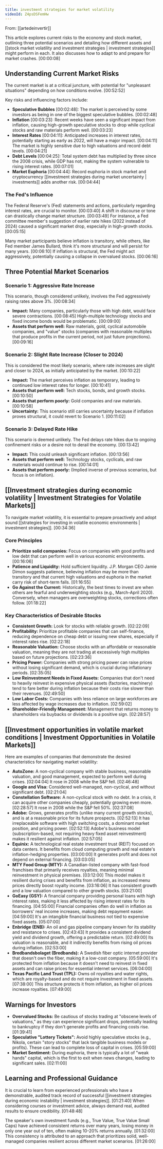 ```yaml
---
title: investment strategies for market volatility
videoId: Z4psDSFemHw
---
```


From: [[artedeinvertir]] <br/> 

This article explores current risks to the economy and stock market, outlining three potential scenarios and detailing how different assets and [[stock market volatility and investment strategies | investment strategies]] might perform in each. It also discusses how to adapt to and prepare for market crashes. <a class="yt-timestamp" data-t="00:00:08">[00:00:08]</a>

## Understanding Current Market Risks

The current market is at a critical juncture, with potential for "unpleasant situations" depending on how conditions evolve. <a class="yt-timestamp" data-t="00:52:52">[00:52:52]</a>

Key risks and influencing factors include:
*   **Speculative Bubbles** <a class="yt-timestamp" data-t="00:02:48">[00:02:48]</a>: The market is perceived by some investors as being in one of the biggest speculative bubbles. <a class="yt-timestamp" data-t="00:02:48">[00:02:48]</a>
*   **Inflation** <a class="yt-timestamp" data-t="00:03:23">[00:03:23]</a>: Recent weeks have seen a significant impact from inflation, causing high-growth speculative stocks to drop while cyclical stocks and raw materials perform well. <a class="yt-timestamp" data-t="00:03:23">[00:03:23]</a>
*   **Interest Rates** <a class="yt-timestamp" data-t="00:04:11">[00:04:11]</a>: Anticipated increases in interest rates, potentially starting as early as 2022, will have a major impact. <a class="yt-timestamp" data-t="00:04:11">[00:04:11]</a> The market is highly sensitive due to high valuations and record debt levels. <a class="yt-timestamp" data-t="00:04:21">[00:04:21]</a>
*   **Debt Levels** <a class="yt-timestamp" data-t="00:04:25">[00:04:25]</a>: Total system debt has multiplied by three since the 2008 crisis, while GDP has not, making the system vulnerable to rising interest rates. <a class="yt-timestamp" data-t="00:07:01">[00:07:01]</a>
*   **Market Euphoria** <a class="yt-timestamp" data-t="00:04:44">[00:04:44]</a>: Record euphoria in stock market and cryptocurrency [[investment strategies during market uncertainty | investments]] adds another risk. <a class="yt-timestamp" data-t="00:04:44">[00:04:44]</a>

### The Fed's Influence
The Federal Reserve's (Fed) statements and actions, particularly regarding interest rates, are crucial to monitor. <a class="yt-timestamp" data-t="00:03:40">[00:03:40]</a> A shift in discourse or tone can drastically change market structure. <a class="yt-timestamp" data-t="00:03:49">[00:03:49]</a> For instance, a Fed committee member's suggestion of earlier rate hikes (2022 instead of 2024) caused a significant market drop, especially in high-growth stocks. <a class="yt-timestamp" data-t="00:05:15">[00:05:15]</a>

Many market participants believe inflation is transitory, while others, like Fed member James Bullard, think it's more structural and will persist for many years. <a class="yt-timestamp" data-t="00:06:10">[00:06:10]</a> If inflation is structural, the Fed might act aggressively, potentially causing a collapse in overvalued stocks. <a class="yt-timestamp" data-t="00:06:16">[00:06:16]</a>

## Three Potential Market Scenarios

### Scenario 1: Aggressive Rate Increase
This scenario, though considered unlikely, involves the Fed aggressively raising rates above 3%. <a class="yt-timestamp" data-t="00:08:34">[00:08:34]</a>
*   **Impact:** Many companies, particularly those with high debt, would face severe contractions. <a class="yt-timestamp" data-t="00:08:45">[00:08:45]</a> High-multiple technology stocks and fixed income bonds would be problematic. <a class="yt-timestamp" data-t="00:09:00">[00:09:00]</a>
*   **Assets that perform well:** Raw materials, gold, cyclical automobile companies, and "value" stocks (companies with reasonable multiples that produce profits in the current period, not just future projections). <a class="yt-timestamp" data-t="00:09:16">[00:09:16]</a>

### Scenario 2: Slight Rate Increase (Closer to 2024)
This is considered the most likely scenario, where rate increases are slight and closer to 2024, as initially anticipated by the market. <a class="yt-timestamp" data-t="00:10:22">[00:10:22]</a>
*   **Impact:** The market perceives inflation as temporary, leading to continued low interest rates for longer. <a class="yt-timestamp" data-t="00:10:41">[00:10:41]</a>
*   **Assets that perform well:** Tech stocks, bonds, and growth stocks. <a class="yt-timestamp" data-t="00:10:50">[00:10:50]</a>
*   **Assets that perform poorly:** Gold companies and raw materials. <a class="yt-timestamp" data-t="00:10:58">[00:10:58]</a>
*   **Uncertainty:** This scenario still carries uncertainty because if inflation proves structural, it could revert to Scenario 1. <a class="yt-timestamp" data-t="00:11:02">[00:11:02]</a>

### Scenario 3: Delayed Rate Hike
This scenario is deemed unlikely. The Fed delays rate hikes due to ongoing confinement risks or a desire not to derail the economy. <a class="yt-timestamp" data-t="00:13:42">[00:13:42]</a>
*   **Impact:** This could unleash significant inflation. <a class="yt-timestamp" data-t="00:13:56">[00:13:56]</a>
*   **Assets that perform well:** Technology stocks, cyclicals, and raw materials would continue to rise. <a class="yt-timestamp" data-t="00:14:01">[00:14:01]</a>
*   **Assets that perform poorly:** (Implied inverse of previous scenarios, but focus is on inflation).

## [[Investment strategies during economic volatility | Investment Strategies for Volatile Markets]]

To navigate market volatility, it is essential to prepare proactively and adopt sound [[strategies for investing in volatile economic environments | investment strategies]]. <a class="yt-timestamp" data-t="00:34:36">[00:34:36]</a>

### Core Principles
*   **Prioritize solid companies:** Focus on companies with good profits and low debt that can perform well in various economic environments. <a class="yt-timestamp" data-t="00:16:06">[00:16:06]</a>
*   **Patience and Liquidity:** Hold sufficient liquidity. J.P. Morgan CEO Jamie Dimon suggests patience, believing inflation may be more than transitory and that current high valuations and euphoria in the market carry risk of short-term falls. <a class="yt-timestamp" data-t="01:16:55">[01:16:55]</a>
*   **Go Against the Current:** Historically, the best times to invest are when others are fearful and underweighting stocks (e.g., March-April 2020). Conversely, when managers are overweighting stocks, corrections often follow. <a class="yt-timestamp" data-t="01:18:22">[01:18:22]</a>

### Key Characteristics of Desirable Stocks
*   **Consistent Growth:** Look for stocks with reliable growth. <a class="yt-timestamp" data-t="02:22:09">[02:22:09]</a>
*   **Profitability:** Prioritize profitable companies that can self-finance, reducing dependence on cheap debt or issuing new shares, especially if interest rates rise. <a class="yt-timestamp" data-t="02:22:18">[02:22:18]</a>
*   **Reasonable Valuation:** Choose stocks with an affordable or reasonable valuation, meaning they are not trading at excessively high multiples based on future projections. <a class="yt-timestamp" data-t="02:23:36">[02:23:36]</a>
*   **Pricing Power:** Companies with strong pricing power can raise prices without losing significant demand, which is crucial during inflationary periods. <a class="yt-timestamp" data-t="02:35:05">[02:35:05]</a>
*   **Low Reinvestment Needs in Fixed Assets:** Companies that don't need to heavily reinvest in expensive physical assets (factories, machinery) tend to fare better during inflation because their costs rise slower than their revenues. <a class="yt-timestamp" data-t="02:49:50">[02:49:50]</a>
*   **Low Labor Costs:** Companies with less reliance on large workforces are less affected by wage increases due to inflation. <a class="yt-timestamp" data-t="02:59:02">[02:59:02]</a>
*   **Shareholder-Friendly Management:** Management that returns money to shareholders via buybacks or dividends is a positive sign. <a class="yt-timestamp" data-t="02:28:57">[02:28:57]</a>

## [[Investment opportunities in volatile market conditions | Investment Opportunities in Volatile Markets]]

Here are examples of companies that demonstrate the desired characteristics for navigating market volatility:

*   **AutoZone:** A non-cyclical company with stable business, reasonable valuation, and good management, expected to perform well during crises. <a class="yt-timestamp" data-t="02:04:04">[02:04:04]</a> It rose in 2008 while the S&P fell. <a class="yt-timestamp" data-t="02:46:48">[02:46:48]</a>
*   **Google and Visa:** Considered well-managed, non-cyclical, and without significant debt. <a class="yt-timestamp" data-t="02:21:04">[02:21:04]</a>
*   **Constellation Software:** A non-cyclical stock with no debt. In a crisis, it can acquire other companies cheaply, potentially growing even more. <a class="yt-timestamp" data-t="02:28:57">[02:28:57]</a> It rose in 2008 while the S&P fell 50%. <a class="yt-timestamp" data-t="02:37:08">[02:37:08]</a>
*   **Adobe:** Grows, generates profits (unlike many current growth stocks), and is at a reasonable price for its future prospects. <a class="yt-timestamp" data-t="02:52:13">[02:52:13]</a> It has irreplaceable software with high switching costs, a dominant market position, and pricing power. <a class="yt-timestamp" data-t="02:52:13">[02:52:13]</a> Adobe's business model (subscription-based, not requiring heavy fixed asset reinvestment) makes it resilient against inflation. <a class="yt-timestamp" data-t="02:57:05">[02:57:05]</a>
*   **Equinix:** A technological real estate investment trust (REIT) focused on data centers. It benefits from cloud computing growth and real estate's inflation-hedging properties. <a class="yt-timestamp" data-t="03:00:00">[03:00:00]</a> It generates profit and does not depend on external financing. <a class="yt-timestamp" data-t="03:03:05">[03:03:05]</a>
*   **MTY Food Group (MTY):** A Canadian-listed company with fast-food franchises that primarily receives royalties, meaning minimal reinvestment in physical premises. <a class="yt-timestamp" data-t="03:12:00">[03:12:00]</a> This model makes it resilient during crises and benefits from inflation, as increased menu prices directly boost royalty income. <a class="yt-timestamp" data-t="03:16:06">[03:16:06]</a> It has consistent growth and a low valuation compared to other growth stocks. <a class="yt-timestamp" data-t="03:21:00">[03:21:00]</a>
*   **GoEasy (GSY):** A financial company providing personal loans with high interest rates, making it less affected by rising interest rates for its financing. <a class="yt-timestamp" data-t="04:55:00">[04:55:00]</a> Financial companies often do well in inflation as borrowers' real income increases, making debt repayment easier. <a class="yt-timestamp" data-t="04:59:00">[04:59:00]</a> It's an intangible financial business not tied to expensive fixed assets. <a class="yt-timestamp" data-t="05:07:00">[05:07:00]</a>
*   **Enbridge (ENB):** An oil and gas pipeline company known for its stability and resistance to crises. <a class="yt-timestamp" data-t="02:43:43">[02:43:43]</a> It provides a consistent dividend yield and dividend growth, offering a predictable return. <a class="yt-timestamp" data-t="02:49:00">[02:49:00]</a> Its valuation is reasonable, and it indirectly benefits from rising oil prices during inflation. <a class="yt-timestamp" data-t="02:53:00">[02:53:00]</a>
*   **Bredbandsbolaget (Bredbands):** A Swedish fiber optic internet provider that doesn't own the fiber, making it a low-cost company. <a class="yt-timestamp" data-t="05:59:00">[05:59:00]</a> It's protected from inflation because it doesn't need to reinvest in fixed assets and can raise prices for essential internet services. <a class="yt-timestamp" data-t="06:04:00">[06:04:00]</a>
*   **Texas Pacific Land Trust (TPL):** Owns oil royalties and water rights, which are royalty-based and do not require investment in fixed assets. <a class="yt-timestamp" data-t="07:38:00">[07:38:00]</a> This structure protects it from inflation, as higher oil prices increase royalties. <a class="yt-timestamp" data-t="07:49:00">[07:49:00]</a>

## Warnings for Investors

*   **Overvalued Stocks:** Be cautious of stocks trading at "obscene levels of valuations," as they can experience significant drops, potentially leading to bankruptcy if they don't generate profits and financing costs rise. <a class="yt-timestamp" data-t="01:39:41">[01:39:41]</a>
*   **Speculative "Lottery Tickets":** Avoid highly speculative stocks (e.g., Nikola, certain "story stocks" that lack tangible business models or profits). These can lead to complete loss of capital in crises. <a class="yt-timestamp" data-t="05:59:00">[05:59:00]</a>
*   **Market Sentiment:** During euphoria, there is typically a lot of "weak hands" capital, which is the first to exit when news changes, leading to significant sales. <a class="yt-timestamp" data-t="02:11:00">[02:11:00]</a>

## Learning and Professional Guidance

It is crucial to learn from experienced professionals who have a demonstrable, audited track record of successful [[investment strategies during economic instability | investment strategies]]. <a class="yt-timestamp" data-t="01:21:40">[01:21:40]</a> When considering courses or investment advice, always demand real, audited results to ensure credibility. <a class="yt-timestamp" data-t="01:48:48">[01:48:48]</a>

The speaker's own investment funds (e.g., True Value, True Value Small Caps) have achieved consistent returns over many years, losing money in only one year out of ten, often making 10-20% returns annually. <a class="yt-timestamp" data-t="01:32:00">[01:32:00]</a> This consistency is attributed to an approach that prioritizes solid, well-managed companies resilient across different market scenarios. <a class="yt-timestamp" data-t="01:26:00">[01:26:00]</a>
